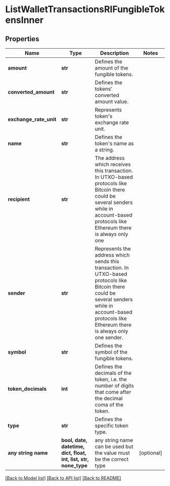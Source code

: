 # ListWalletTransactionsRIFungibleTokensInner


## Properties
Name | Type | Description | Notes
------------ | ------------- | ------------- | -------------
**amount** | **str** | Defines the amount of the fungible tokens. | 
**converted_amount** | **str** | Defines the tokens&#39; converted amount value. | 
**exchange_rate_unit** | **str** | Represents token&#39;s exchange rate unit. | 
**name** | **str** | Defines the token&#39;s name as a string. | 
**recipient** | **str** | The address which receives this transaction. In UTXO-based protocols like Bitcoin there could be several senders while in account-based protocols like Ethereum there is always only one | 
**sender** | **str** | Represents the address which sends this transaction. In UTXO-based protocols like Bitcoin there could be several senders while in account-based protocols like Ethereum there is always only one sender. | 
**symbol** | **str** | Defines the symbol of the fungible tokens. | 
**token_decimals** | **int** | Defines the decimals of the token, i.e. the number of digits that come after the decimal coma of the token. | 
**type** | **str** | Defines the specific token type. | 
**any string name** | **bool, date, datetime, dict, float, int, list, str, none_type** | any string name can be used but the value must be the correct type | [optional]

[[Back to Model list]](../README.md#documentation-for-models) [[Back to API list]](../README.md#documentation-for-api-endpoints) [[Back to README]](../README.md)


